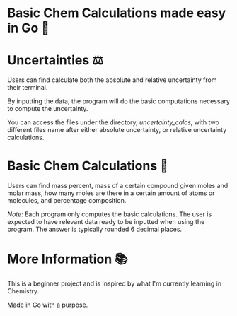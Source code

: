 # Basic Chem Calculations made easy in Go 🧪


# Uncertainties ⚖️

Users can find calculate both the absolute and relative uncertainty from their terminal. 

By inputting the data, the program will do the basic computations necessary to compute the uncertainty. 

You can access the files under the directory, *uncertainty_calcs*, with two different files name after either absolute uncertainty, or relative uncertainty calculations.


# Basic Chem Calculations 🧪

Users can find mass percent, mass of a certain compound given moles and molar mass, how many moles are there in a certain amount of atoms or molecules, and percentage composition. 

*Note*: Each program only computes the basic calculations. The user is expected to have relevant data ready to be inputted when using the program. The answer is typically rounded 6 decimal places. 


# More Information 📚

This is a beginner project and is inspired by what I'm currently learning in Chemistry. 

Made in Go with a purpose. 